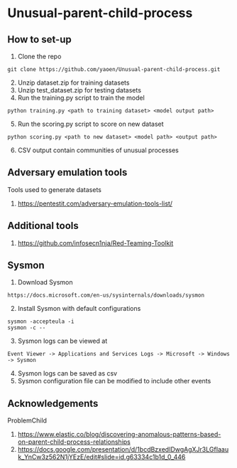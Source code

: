 # Unusual-parent-child-process

## How to set-up
  1. Clone the repo
  ```
  git clone https://github.com/yaoen/Unusual-parent-child-process.git
  ```
  2. Unzip dataset.zip for training datasets
  3. Unzip test_dataset.zip for testing datasets
  4. Run the training.py script to train the model
  ```
  python training.py <path to training dataset> <model output path>
  ```
  5. Run the scoring.py script to score on new dataset
  ```
  python scoring.py <path to new dataset> <model path> <output path>
  ```
  6. CSV output contain communities of unusual processes

## Adversary emulation tools
Tools used to generate datasets
 1. https://pentestit.com/adversary-emulation-tools-list/
## Additional tools
 1. https://github.com/infosecn1nja/Red-Teaming-Toolkit
 
 ## Sysmon
 1. Download Sysmon
 ```
 https://docs.microsoft.com/en-us/sysinternals/downloads/sysmon
 ```
 2. Install Sysmon with default configurations
 ```
 sysmon -accepteula -i
 sysmon -c --
 ```
 3. Sysmon logs can be viewed at
 ```
 Event Viewer -> Applications and Services Logs -> Microsoft -> Windows -> Sysmon
 ```
 4. Sysmon logs can be saved as csv
 5. Sysmon configuration file can be modified to include other events

## Acknowledgements
ProblemChild
1. https://www.elastic.co/blog/discovering-anomalous-patterns-based-on-parent-child-process-relationships
2. https://docs.google.com/presentation/d/1bcdBzxedIDwgAgXJr3LGfIaauk_YnCw3z562N1jYEzE/edit#slide=id.g63334c1b1d_0_446
